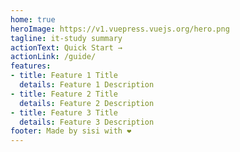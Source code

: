 ```yaml
---
home: true
heroImage: https://v1.vuepress.vuejs.org/hero.png
tagline: it-study summary
actionText: Quick Start →
actionLink: /guide/
features:
- title: Feature 1 Title
  details: Feature 1 Description
- title: Feature 2 Title
  details: Feature 2 Description
- title: Feature 3 Title
  details: Feature 3 Description
footer: Made by sisi with ❤️
---
```

